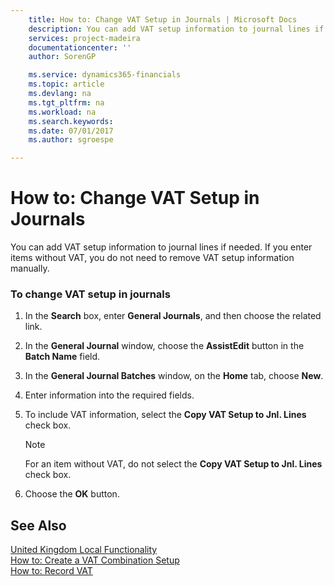 ```yaml
---
    title: How to: Change VAT Setup in Journals | Microsoft Docs
    description: You can add VAT setup information to journal lines if needed. If you enter items without VAT, you do not need to remove VAT setup information manually.
    services: project-madeira
    documentationcenter: ''
    author: SorenGP

    ms.service: dynamics365-financials
    ms.topic: article
    ms.devlang: na
    ms.tgt_pltfrm: na
    ms.workload: na
    ms.search.keywords:
    ms.date: 07/01/2017
    ms.author: sgroespe

---
```

# How to: Change VAT Setup in Journals
You can add VAT setup information to journal lines if needed. If you enter items without VAT, you do not need to remove VAT setup information manually.  
  
### To change VAT setup in journals  
  
1.  In the **Search** box, enter **General Journals**, and then choose the related link.  
  
2.  In the **General Journal** window, choose the **AssistEdit** button in the **Batch Name** field.  
  
3.  In the **General Journal Batches** window, on the **Home** tab, choose **New**.  
  
4.  Enter information into the required fields.  
  
5.  To include VAT information, select the **Copy VAT Setup to Jnl. Lines** check box.  
  
    > [!NOTE]  
    >  For an item without VAT, do not select the **Copy VAT Setup to Jnl. Lines** check box.  
  
6.  Choose the **OK** button.  
  
## See Also  
 [United Kingdom Local Functionality](united-kingdom-local-functionality.md)   
 [How to: Create a VAT Combination Setup](how-to-create-a-vat-combination-setup.md)   
 [How to: Record VAT](how-to-record-vat.md)